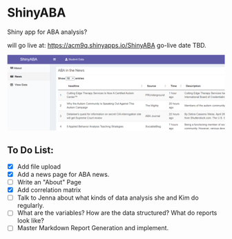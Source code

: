 # ShinyABA
Shiny app for ABA analysis?

will go live at: https://acm9q.shinyapps.io/ShinyABA 
go-live date TBD. 



![The News Page of the App](https://github.com/McCartneyAC/ShinyABA/blob/main/useage.png?raw=true)


## To Do List:

- [X] Add file upload
- [X] Add a news page for ABA news. 
- [ ] Write an "About" Page
- [X] Add correlation matrix
- [ ] Talk to Jenna about what kinds of data analysis she and Kim do regularly. 
- [ ] What are the variables? How are the data structured? What do reports look like?
- [ ] Master Markdown Report Generation and implement. 
